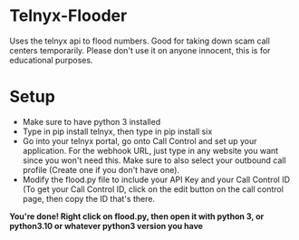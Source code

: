# Telnyx-Flooder
Uses the telnyx api to flood numbers. Good for taking down scam call centers temporarily. Please don't use it on anyone innocent, this is for educational purposes.

# Setup
- Make sure to have python 3 installed
- Type in pip install telnyx, then type in pip install six
- Go into your telnyx portal, go onto Call Control and set up your application. For the webhook URL, just type in any website you want since you won't need this. Make sure to also select your outbound call profile (Create one if you don't have one).
- Modify the flood.py file to include your API Key and your Call Control ID (To get your Call Control ID, click on the edit button on the call control page, then copy the ID that's there.

**You're done! Right click on flood.py, then open it with python 3, or python3.10  or whatever python3 version you have**
